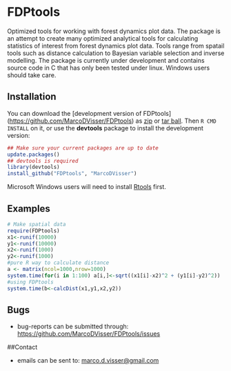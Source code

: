 FDPtools
========

Optimized tools for working with forest dynamics plot data. The package is an 
attempt to create many optimized analytical tools for calculating statistics
of interest from forest dynamics plot data. Tools range from spatail tools such
as distance calculation to Bayesian variable selection and inverse modelling.
The package is currently under development and contains source code in C 
that has only been tested under linux. Windows users should take care.

## Installation

You can download the [development version of FDPtools]
(https://github.com/MarcoDVisser/FDPtools) as [zip](https://github.com/MarcoDVisser/FDPtools/zipball/master) or [tar ball](https://github.com/MarcoDVisser/FDPtools/tarball/master). Then `R CMD INSTALL` on it, or use the **devtools** package to install the development version:

```r
## Make sure your current packages are up to date
update.packages()
## devtools is required
library(devtools)
install_github("FDPtools", "MarcoDVisser")
```
Microsoft Windows users will need to install [Rtools](http://www.murdoch-sutherland.com/Rtools/) first.

## Examples 
```r
# Make spatial data
require(FDPtools)
x1<-runif(10000)
y1<-runif(10000)
x2<-runif(1000)
y2<-runif(1000)
#pure R way to calculate distance
a <- matrix(ncol=1000,nrow=1000)
system.time(for(i in 1:100) a[i,]<-sqrt((x1[i]-x2)^2 + (y1[i]-y2)^2))
#using FDPtools
system.time(b<-calcDist(x1,y1,x2,y2))

```

## Bugs
* bug-reports can be submitted through: <https://github.com/MarcoDVisser/FDPtools/issues>

##Contact
* emails can be sent to: <marco.d.visser@gmail.com>
